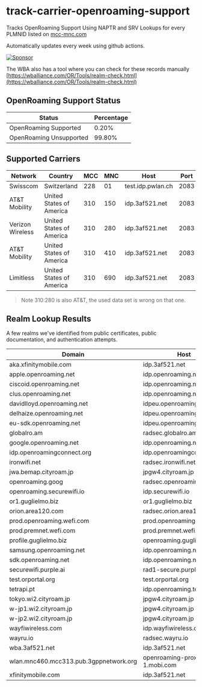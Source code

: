 # track-carrier-openroaming-support

Tracks OpenRoaming Support Using NAPTR and SRV Lookups for every PLMNID listed on [mcc-mnc.com](https://www.mcc-mnc.com/)

Automatically updates every week using github actions.

[![Sponsor](https://img.shields.io/badge/Sponsor-Click%20Here-ff69b4)](https://github.com/sponsors/simeononsecurity)

The WBA also has a tool where you can check for these records manually [https://wballiance.com/OR/Tools/realm-check.html](https://wballiance.com/OR/Tools/realm-check.html)

<!-- Tables Start -->
## OpenRoaming Support Status

| Status                  | Percentage   |
|-------------------------|--------------|
| OpenRoaming Supported   | 0.20%        |
| OpenRoaming Unsupported | 99.80%       |

## Supported Carriers

| Network          | Country                  |   MCC |   MNC | Host              |   Port |
|------------------|--------------------------|-------|-------|-------------------|--------|
| Swisscom         | Switzerland              |   228 |    01 | test.idp.pwlan.ch |   2083 |
| AT&T Mobility    | United States of America |   310 |   150 | idp.3af521.net    |   2083 |
| Verizon Wireless | United States of America |   310 |   280 | idp.3af521.net    |   2083 |
| AT&T Mobility    | United States of America |   310 |   410 | idp.3af521.net    |   2083 |
| Limitless        | United States of America |   310 |   690 | idp.3af521.net    |   2083 |

> Note 310:280 is also AT&T, the used data set is wrong on that one.

## Realm Lookup Results

A few realms we've identified from public certificates, public documentation, and authentication attempts.

| Domain                                 | Host                         |   Port |
|----------------------------------------|------------------------------|--------|
| aka.xfinitymobile.com                  | idp.3af521.net               |   2083 |
| apple.openroaming.net                  | idp.openroaming.net          |   2083 |
| ciscoid.openroaming.net                | idp.openroaming.net          |   2083 |
| clus.openroaming.net                   | idp.openroaming.net          |   2083 |
| davidlloyd.openroaming.net             | idpeu.openroaming.net        |   2083 |
| delhaize.openroaming.net               | idpeu.openroaming.net        |   2083 |
| eu-sdk.openroaming.net                 | idpeu.openroaming.net        |   2083 |
| globalro.am                            | radsec.globalro.am           |   2083 |
| google.openroaming.net                 | idp.openroaming.net          |   2083 |
| idp.openroamingconnect.org             | idp.openroamingconnect.org   |   2083 |
| ironwifi.net                           | radsec.ironwifi.net          |   2084 |
| jwa.bemap.cityroam.jp                  | jpgw4.cityroam.jp            |   2083 |
| openroaming.goog                       | radsec.openroaming.goog      |   2083 |
| openroaming.securewifi.io              | idp.securewifi.io            |  20830 |
| or1.guglielmo.biz                      | or1.guglielmo.biz            |   2083 |
| orion.area120.com                      | radsec.orion.area120.com     |   2083 |
| prod.openroaming.wefi.com              | prod.openroaming.wefi.com    |   2083 |
| prod.premnet.wefi.com                  | prod.premnet.wefi.com        |   2083 |
| profile.guglielmo.biz                  | openroaming.guglielmo.biz    |   2083 |
| samsung.openroaming.net                | idp.openroaming.net          |   2083 |
| sdk.openroaming.net                    | idp.openroaming.net          |   2083 |
| securewifi.purple.ai                   | rad1-secure.purple.ai        |   2084 |
| test.orportal.org                      | test.orportal.org            |   2083 |
| tetrapi.pt                             | idp.openroaming.tetrapi.pt   |   2083 |
| tokyo.wi2.cityroam.jp                  | jpgw4.cityroam.jp            |   2083 |
| w-jp1.wi2.cityroam.jp                  | jpgw4.cityroam.jp            |   2083 |
| w-jp2.wi2.cityroam.jp                  | jpgw4.cityroam.jp            |   2083 |
| wayfiwireless.com                      | idp.wayfiwireless.com        |   2083 |
| wayru.io                               | radsec.wayru.io              |   2083 |
| wba.3af521.net                         | idp.3af521.net               |   2083 |
| wlan.mnc460.mcc313.pub.3gppnetwork.org | openroaming-proxy-1.mobi.com |   2083 |
| xfinitymobile.com                      | idp.3af521.net               |   2083 |
<!-- Tables End -->
